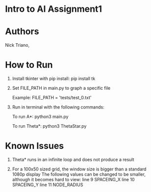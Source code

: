 # Intro to AI  Assignment1

# Authors

Nick Triano,

# How to Run

1) Install tkinter with pip install:
    pip install tk

2) Set FILE_PATH in main.py to graph a specific file

    Example: FILE_PATH = 'tests/test_0.txt'

3) Run in terminal with the following commands:

    To run A*:
        python3 main.py

    To run Theta*:
        python3 ThetaStar.py

# Known Issues

1) Theta* runs in an infinite loop and does not produce a result

2) For a 100x50 sized grid, the window size is bigger than a standard 1080p display
    The following values can be changed to be smaller, although it becomes hard to view:
    line 9 SPACEING_X
    line 10 SPACEING_Y 
    line 11 NODE_RADIUS 



 
